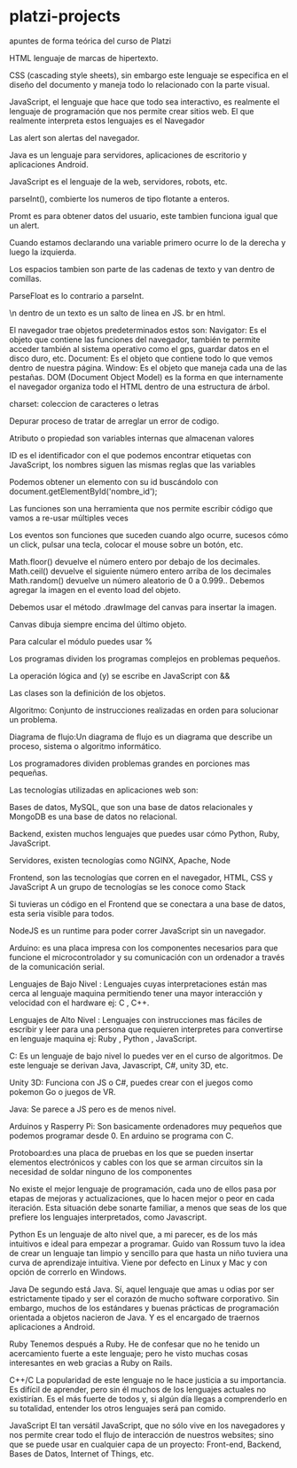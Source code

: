 # platzi-projects
apuntes de forma teórica del curso de Platzi

HTML lenguaje de marcas de hipertexto. 

CSS (cascading style sheets), sin embargo este lenguaje se especifica en el diseño del documento y maneja todo lo relacionado con la parte visual.

JavaScript, el lenguaje que hace que todo sea interactivo, es realmente el lenguaje de programación que nos permite crear sitios web.
El que realmente interpreta estos lenguajes es el Navegador

Las alert son alertas del navegador.
 
Java es un lenguaje para servidores, aplicaciones de escritorio y aplicaciones Android.

JavaScript es el lenguaje de la web, servidores, robots, etc.

parseInt(), combierte los numeros de tipo flotante a enteros.

Promt es para obtener datos del usuario, este tambien funciona igual que un alert.

Cuando estamos declarando una variable primero ocurre lo de la derecha y luego la izquierda.

Los espacios tambien son parte de las cadenas de texto y van dentro de comillas.

ParseFloat es lo contrario a parseInt.

\n dentro de un texto es un salto de linea en JS. br en html.

El navegador trae objetos predeterminados estos son:
Navigator: Es el objeto que contiene las funciones del navegador, también te permite acceder también al sistema operativo como el gps, guardar datos en el disco duro, etc.
Document: Es el objeto que contiene todo lo que vemos dentro de nuestra página.
Window: Es el objeto que maneja cada una de las pestañas.
DOM (Document Object Model) es la forma en que internamente el navegador organiza todo el HTML dentro de una estructura de árbol.

charset: coleccion de caracteres o letras

Depurar proceso de tratar de arreglar un error de codigo.

Atributo o propiedad son variables internas que almacenan valores

ID es el identificador con el que podemos encontrar etiquetas con JavaScript, los nombres siguen las mismas reglas que las variables

Podemos obtener un elemento con su id buscándolo con document.getElementById('nombre_id');

Las funciones son una herramienta que nos permite escribir código que vamos a re-usar múltiples veces

Los eventos son funciones que suceden cuando algo ocurre, sucesos cómo un click, pulsar una tecla, colocar el mouse sobre un botón, etc.

Math.floor() devuelve el número entero por debajo de los decimales.
Math.ceil() devuelve el siguiente número entero arriba de los decimales
Math.random() devuelve un número aleatorio de 0 a 0.999..
Debemos agregar la imagen en el evento load del objeto.

Debemos usar el método .drawImage del canvas para insertar la imagen.

Canvas dibuja siempre encima del último objeto.

Para calcular el módulo puedes usar %

Los programas dividen los programas complejos en problemas pequeños.

La operación lógica and (y) se escribe en JavaScript con &&

Las clases son la definición de los objetos.

Algoritmo: Conjunto de instrucciones realizadas en orden para solucionar un problema.

Diagrama de flujo:Un diagrama de flujo es un diagrama que describe un proceso, sistema o algoritmo informático.

Los programadores dividen problemas grandes en porciones mas pequeñas.

Las tecnologías utilizadas en aplicaciones web son:

Bases de datos, MySQL, que son una base de datos relacionales y MongoDB es una base de datos no relacional.

Backend, existen muchos lenguajes que puedes usar cómo Python, Ruby, JavaScript.

Servidores, existen tecnologías como NGINX, Apache, Node

Frontend, son las tecnologías que corren en el navegador, HTML, CSS y JavaScript A un grupo de tecnologías se les conoce como Stack

Si tuvieras un código en el Frontend que se conectara a una base de datos, esta seria visible para todos.

NodeJS es un runtime para poder correr JavaScript sin un navegador.

Arduino: es una placa impresa con los componentes necesarios para que funcione el microcontrolador y su comunicación con un ordenador a través de la comunicación serial.

Lenguajes de Bajo Nivel : Lenguajes cuyas interpretaciones están mas cerca al lenguaje maquina permitiendo tener una mayor interacción y velocidad con el hardware ej: C , C++.

Lenguajes de Alto Nivel : Lenguajes con instrucciones mas fáciles de escribir y leer para una persona que requieren interpretes para convertirse en lenguaje maquina ej: Ruby , Python , JavaScript.

C: Es un lenguaje de bajo nivel lo puedes ver en el curso de algoritmos. De este lenguaje se derivan Java, Javascript, C#, unity 3D, etc.

Unity 3D: Funciona con JS o C#, puedes crear con el juegos como pokemon Go o juegos de VR.

Java: Se parece a JS pero es de menos nivel.

Arduinos y Rasperry Pi: Son basicamente ordenadores muy pequeños que podemos programar desde 0. En arduino se programa con C.

Protoboard:es una placa de pruebas en los que se pueden insertar elementos electrónicos y cables con los que se arman circuitos sin la necesidad de soldar ninguno de los componentes

No existe el mejor lenguaje de programación, cada uno de ellos pasa por etapas de mejoras y actualizaciones, que lo hacen mejor o peor en cada iteración. Esta situación debe sonarte familiar, a menos que seas de los que prefiere los lenguajes interpretados, como Javascript.

Python Es un lenguaje de alto nivel que, a mi parecer, es de los más intuitivos e ideal para empezar a programar. Guido van Rossum tuvo la idea de crear un lenguaje tan limpio y sencillo para que hasta un niño tuviera una curva de aprendizaje intuitiva. Viene por defecto en Linux y Mac y con opción de correrlo en Windows.

Java De segundo está Java. Sí, aquel lenguaje que amas u odias por ser estrictamente tipado y ser el corazón de mucho software corporativo. Sin embargo, muchos de los estándares y buenas prácticas de programación orientada a objetos nacieron de Java. Y es el encargado de traernos aplicaciones a Android.

Ruby Tenemos después a Ruby. He de confesar que no he tenido un acercamiento fuerte a este lenguaje; pero he visto muchas cosas interesantes en web gracias a Ruby on Rails.

C++/C La popularidad de este lenguaje no le hace justicia a su importancia. Es difícil de aprender, pero sin él muchos de los lenguajes actuales no existirían. Es el más fuerte de todos y, si algún día llegas a comprenderlo en su totalidad, entender los otros lenguajes será pan comido.

JavaScript El tan versátil JavaScript, que no sólo vive en los navegadores y nos permite crear todo el flujo de interacción de nuestros websites; sino que se puede usar en cualquier capa de un proyecto: Front-end, Backend, Bases de Datos, Internet of Things, etc.
